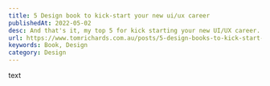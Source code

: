 ```yaml
---
title: 5 Design book to kick-start your new ui/ux career
publishedAt: 2022-05-02
desc: And that's it, my top 5 for kick starting your new UI/UX career.
url: https://www.tomrichards.com.au/posts/5-design-books-to-kick-start-your-new-ui-ux-career
keywords: Book, Design
category: Design
---
```


text
